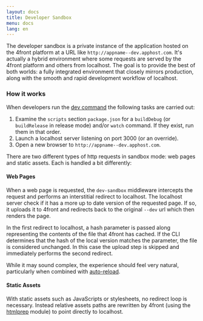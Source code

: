 ```yaml
---
layout: docs
title: Developer Sandbox
menu: docs
lang: en
---
```


The developer sandbox is a private instance of the application hosted on the 4front platform at a URL like `http://appname--dev.apphost.com`. It's actually a hybrid environment where some requests are served by the 4front platform and others from localhost. The goal is to provide the best of both worlds: a fully integrated environment that closely mirrors production, along with the smooth and rapid development workflow of localhost.

### How it works
When developers run the [dev command](/docs/cli#dev) the following tasks are carried out:

1. Examine the `scripts` section `package.json` for a `buildDebug` (or `buildRelease` in release mode) and/or `watch` command. If they exist, run them in that order.
2. Launch a localhost server listening on port 3000 (or an override).
3. Open a new browser to `http://appname--dev.apphost.com`.

There are two different types of http requests in sandbox mode: web pages and static assets. Each is handled a bit differently:

#### Web Pages
When a web page is requested, the `dev-sandbox` middleware intercepts the request and performs an interstitial redirect to localhost. The localhost server check if it has a more up to date version of the requested page. If so, it uploads it to 4front and redirects back to the original `--dev` url which then renders the page.

In the first redirect to localhost, a hash parameter is passed along representing the contents of the file that 4front has cached. If the CLI determines that the hash of the local version matches the parameter, the file is considered unchanged. In this case the upload step is skipped and immediately performs the second redirect.

While it may sound complex, the experience should feel very natural, particularly when combined with [auto-reload](/docs/autoreload.html).

#### Static Assets
With static assets such as JavaScripts or stylesheets, no redirect loop is necessary. Instead relative assets paths are rewritten by 4front (using the [htmlprep](https://github.com/4front/htmlprep) module) to point directly to localhost.
